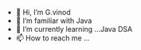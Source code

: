 - 👋 Hi, I’m G.vinod
- 👀 I’m familiar with Java
- 🌱 I’m currently learning ...Java DSA  
- 📫 How to reach me ...

<!---
User88in/User88in is a ✨ special ✨ repository because its `README.md` (this file) appears on your GitHub profile.
You can click the Preview link to take a look at your changes.
--->
